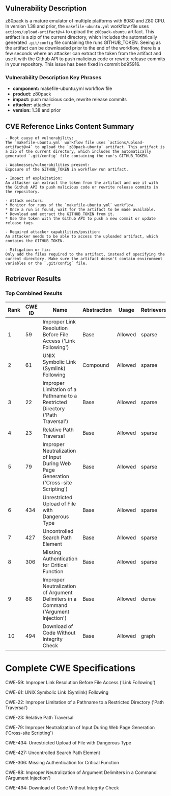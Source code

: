 ## Vulnerability Description
z80pack is a mature emulator of multiple platforms with 8080 and Z80 CPU. In version 1.38 and prior, the `makefile-ubuntu.yml` workflow file uses `actions/upload-artifact@v4` to upload the `z80pack-ubuntu` artifact. This artifact is a zip of the current directory, which includes the automatically generated `.git/config` file containing the runs GITHUB_TOKEN. Seeing as the artifact can be downloaded prior to the end of the workflow, there is a few seconds where an attacker can extract the token from the artifact and use it with the Github API to push malicious code or rewrite release commits in your repository. This issue has been fixed in commit bd95916.

### Vulnerability Description Key Phrases
- **component:** makefile-ubuntu.yml workflow file
- **product:** z80pack
- **impact:** push malicious code, rewrite release commits
- **attacker:** attacker
- **version:** 1.38 and prior

## CVE Reference Links Content Summary
```
- Root cause of vulnerability:
The `makefile-ubuntu.yml` workflow file uses `actions/upload-artifact@v4` to upload the `z80pack-ubuntu` artifact. This artifact is a zip of the current directory, which includes the automatically generated `.git/config` file containing the run's GITHUB_TOKEN.

- Weaknesses/vulnerabilities present:
Exposure of the GITHUB_TOKEN in workflow run artifact.

- Impact of exploitation:
An attacker can extract the token from the artifact and use it with the Github API to push malicious code or rewrite release commits in the repository.

- Attack vectors:
* Monitor for runs of the `makefile-ubuntu.yml` workflow.
* Once a run is found, wait for the artifact to be made available.
* Download and extract the GITHUB_TOKEN from it.
* Use the token with the Github API to push a new commit or update release tags.

- Required attacker capabilities/position:
An attacker needs to be able to access the uploaded artifact, which contains the GITHUB_TOKEN.

- Mitigation or fix:
Only add the files required to the artifact, instead of specifying the current directory. Make sure the artifact doesn't contain environment variables or the `.git/config` file.
```

## Retriever Results

### Top Combined Results

| Rank | CWE ID | Name | Abstraction | Usage  | Retrievers | Individual Scores |
|------|--------|------|-------------|-------|------------|-------------------|
| 1 | 59 | Improper Link Resolution Before File Access ('Link Following') | Base | Allowed | sparse | 0.210 |
| 2 | 61 | UNIX Symbolic Link (Symlink) Following | Compound | Allowed | sparse | 0.200 |
| 3 | 22 | Improper Limitation of a Pathname to a Restricted Directory ('Path Traversal') | Base | Allowed | sparse | 0.200 |
| 4 | 23 | Relative Path Traversal | Base | Allowed | sparse | 0.199 |
| 5 | 79 | Improper Neutralization of Input During Web Page Generation ('Cross-site Scripting') | Base | Allowed | sparse | 0.197 |
| 6 | 434 | Unrestricted Upload of File with Dangerous Type | Base | Allowed | sparse | 0.196 |
| 7 | 427 | Uncontrolled Search Path Element | Base | Allowed | sparse | 0.195 |
| 8 | 306 | Missing Authentication for Critical Function | Base | Allowed | sparse | 0.191 |
| 9 | 88 | Improper Neutralization of Argument Delimiters in a Command ('Argument Injection') | Base | Allowed | dense | 0.361 |
| 10 | 494 | Download of Code Without Integrity Check | Base | Allowed | graph | 0.003 |



# Complete CWE Specifications

CWE-59: Improper Link Resolution Before File Access ('Link Following')

CWE-61: UNIX Symbolic Link (Symlink) Following

CWE-22: Improper Limitation of a Pathname to a Restricted Directory ('Path Traversal')

CWE-23: Relative Path Traversal

CWE-79: Improper Neutralization of Input During Web Page Generation ('Cross-site Scripting')

CWE-434: Unrestricted Upload of File with Dangerous Type

CWE-427: Uncontrolled Search Path Element

CWE-306: Missing Authentication for Critical Function

CWE-88: Improper Neutralization of Argument Delimiters in a Command ('Argument Injection')

CWE-494: Download of Code Without Integrity Check